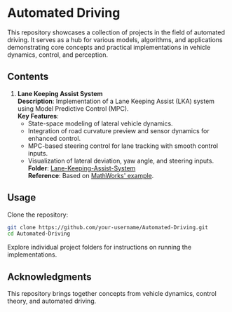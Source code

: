 
# Automated Driving

This repository showcases a collection of projects in the field of automated driving. It serves as a hub for various models, algorithms, and applications demonstrating core concepts and practical implementations in vehicle dynamics, control, and perception.

## Contents

1. **Lane Keeping Assist System**  
   **Description**: Implementation of a Lane Keeping Assist (LKA) system using Model Predictive Control (MPC).  
   **Key Features**:  
   - State-space modeling of lateral vehicle dynamics.  
   - Integration of road curvature preview and sensor dynamics for enhanced control.  
   - MPC-based steering control for lane tracking with smooth control inputs.  
   - Visualization of lateral deviation, yaw angle, and steering inputs.  
   **Folder**: [Lane-Keeping-Assist-System](./Lane-Keeping-Assist-System)  
   **Reference**: Based on [MathWorks' example](https://de.mathworks.com/help/mpc/ug/lane-keeping-assist-system-using-model-predictive-control.html).

## Usage

Clone the repository:  
```bash
git clone https://github.com/your-username/Automated-Driving.git
cd Automated-Driving
```

Explore individual project folders for instructions on running the implementations.

## Acknowledgments

This repository brings together concepts from vehicle dynamics, control theory, and automated driving.
